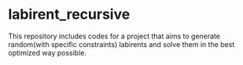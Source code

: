 # labirent_recursive
This repository includes codes for a project that aims to generate random(with specific constraints) labirents and solve them in the best optimized way possible.
